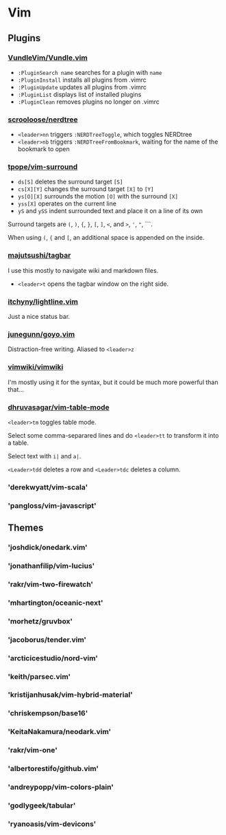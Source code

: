 # Vim

## Plugins

### [VundleVim/Vundle.vim](https://github.com/VundleVim/Vundle.vim)

- `:PluginSearch name` searches for a plugin with `name`
- `:PluginInstall` installs all plugins from .vimrc
- `:PluginUpdate` updates all plugins from .vimrc
- `:PluginList` displays list of installed plugins
- `:PluginClean` removes plugins no longer on .vimrc

### [scrooloose/nerdtree](https://github.com/scrooloose/nerdtree)

- `<leader>nn` triggers `:NERDTreeToggle`, which toggles NERDtree
- `<leader>nb` triggers `:NERDTreeFromBookmark`, waiting for the name of the bookmark to open

### [tpope/vim-surround](https://github.com/tpope/vim-surround)

- `ds[S]` deletes the surround target `[S]`
- `cs[X][Y]` changes the surround target `[X]` to `[Y]`
- `ys[O][X]` surrounds the motion `[O]` with the surround `[X]`
- `yss[X]` operates on the current line
- `yS` and `ySS` indent surrounded text and place it on a line of its own

Surround targets are `(`, `)`, `{`, `}`, `[`, `]`, `<`, and `>`, `'`, `"`, ```.

When using `(`, `{` and `[`, an additional space is appended on the inside.

### [majutsushi/tagbar](https://github.com/majutsushi/tagbar)

I use this mostly to navigate wiki and markdown files.

- `<leader>t` opens the tagbar window on the right side.

### [itchyny/lightline.vim](https://github.com/itchyny/lightline.vim)

Just a nice status bar.

### [junegunn/goyo.vim](https://github.com/junegunn/goyo.vim)

Distraction-free writing. Aliased to `<leader>z`

### [vimwiki/vimwiki](https://github.com/vimwiki/vimwiki)

I'm mostly using it for the syntax, but it could be much more powerful than that...

### [dhruvasagar/vim-table-mode](https://github.com/dhruvasagar/vim-table-mode)

`<leader>tm` toggles table mode.

Select some comma-separared lines and do `<leader>tt` to transform it into a table.

Select text with `i|` and `a|`. 

`<Leader>tdd` deletes a row and `<Leader>tdc` deletes a column.

### 'derekwyatt/vim-scala'
### 'pangloss/vim-javascript'

## Themes

### 'joshdick/onedark.vim'
### 'jonathanfilip/vim-lucius'
### 'rakr/vim-two-firewatch'
### 'mhartington/oceanic-next'

### 'morhetz/gruvbox'
### 'jacoborus/tender.vim'
### 'arcticicestudio/nord-vim'
### 'keith/parsec.vim'
### 'kristijanhusak/vim-hybrid-material'
### 'chriskempson/base16'

### 'KeitaNakamura/neodark.vim'
### 'rakr/vim-one'
### 'albertorestifo/github.vim'

### 'andreypopp/vim-colors-plain'

### 'godlygeek/tabular'

### 'ryanoasis/vim-devicons'




